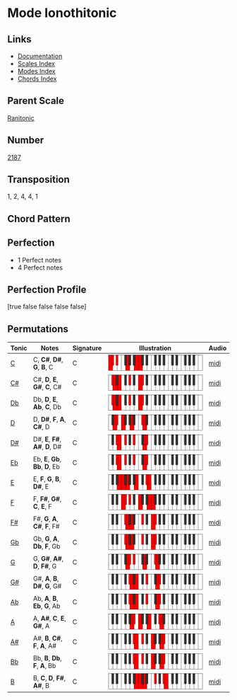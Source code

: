 # Mode Ionothitonic

## Links

- [Documentation](README.md)
- [Scales Index](Scales.md)
- [Modes Index](Modes.md)
- [Chords Index](Chords.md)

## Parent Scale

[Ranitonic](ScaleRanitonic.md)

## Number

[2187](https://ianring.com/musictheory/scales/2187)

## Transposition

1, 2, 4, 4, 1

## Chord Pattern



## Perfection

- 1 Perfect notes
- 4 Perfect notes

## Perfection Profile

[true false false false false]

## Permutations

| Tonic | Notes | Signature | Illustration | Audio |
|-------|-------|-----------|--------------|-------|
| [C](ModeCNaturalIonothitonic.md) | C, **C#**, **D#**, **G**, **B**, C | C | ![CNaturalIonothitonic](ModeCNaturalIonothitonic.png) | [midi](https://github.com/edipermadi/music/blob/main/docs/ModeCNaturalIonothitonic.mid?raw=true) |
| [C#](ModeCSharpIonothitonic.md) | C#, **D**, **E**, **G#**, **C**, C# | C | ![CSharpIonothitonic](ModeCSharpIonothitonic.png) | [midi](https://github.com/edipermadi/music/blob/main/docs/ModeCSharpIonothitonic.mid?raw=true) |
| [Db](ModeDFlatIonothitonic.md) | Db, **D**, **E**, **Ab**, **C**, Db | C | ![DFlatIonothitonic](ModeDFlatIonothitonic.png) | [midi](https://github.com/edipermadi/music/blob/main/docs/ModeDFlatIonothitonic.mid?raw=true) |
| [D](ModeDNaturalIonothitonic.md) | D, **D#**, **F**, **A**, **C#**, D | C | ![DNaturalIonothitonic](ModeDNaturalIonothitonic.png) | [midi](https://github.com/edipermadi/music/blob/main/docs/ModeDNaturalIonothitonic.mid?raw=true) |
| [D#](ModeDSharpIonothitonic.md) | D#, **E**, **F#**, **A#**, **D**, D# | C | ![DSharpIonothitonic](ModeDSharpIonothitonic.png) | [midi](https://github.com/edipermadi/music/blob/main/docs/ModeDSharpIonothitonic.mid?raw=true) |
| [Eb](ModeEFlatIonothitonic.md) | Eb, **E**, **Gb**, **Bb**, **D**, Eb | C | ![EFlatIonothitonic](ModeEFlatIonothitonic.png) | [midi](https://github.com/edipermadi/music/blob/main/docs/ModeEFlatIonothitonic.mid?raw=true) |
| [E](ModeENaturalIonothitonic.md) | E, **F**, **G**, **B**, **D#**, E | C | ![ENaturalIonothitonic](ModeENaturalIonothitonic.png) | [midi](https://github.com/edipermadi/music/blob/main/docs/ModeENaturalIonothitonic.mid?raw=true) |
| [F](ModeFNaturalIonothitonic.md) | F, **F#**, **G#**, **C**, **E**, F | C | ![FNaturalIonothitonic](ModeFNaturalIonothitonic.png) | [midi](https://github.com/edipermadi/music/blob/main/docs/ModeFNaturalIonothitonic.mid?raw=true) |
| [F#](ModeFSharpIonothitonic.md) | F#, **G**, **A**, **C#**, **F**, F# | C | ![FSharpIonothitonic](ModeFSharpIonothitonic.png) | [midi](https://github.com/edipermadi/music/blob/main/docs/ModeFSharpIonothitonic.mid?raw=true) |
| [Gb](ModeGFlatIonothitonic.md) | Gb, **G**, **A**, **Db**, **F**, Gb | C | ![GFlatIonothitonic](ModeGFlatIonothitonic.png) | [midi](https://github.com/edipermadi/music/blob/main/docs/ModeGFlatIonothitonic.mid?raw=true) |
| [G](ModeGNaturalIonothitonic.md) | G, **G#**, **A#**, **D**, **F#**, G | C | ![GNaturalIonothitonic](ModeGNaturalIonothitonic.png) | [midi](https://github.com/edipermadi/music/blob/main/docs/ModeGNaturalIonothitonic.mid?raw=true) |
| [G#](ModeGSharpIonothitonic.md) | G#, **A**, **B**, **D#**, **G**, G# | C | ![GSharpIonothitonic](ModeGSharpIonothitonic.png) | [midi](https://github.com/edipermadi/music/blob/main/docs/ModeGSharpIonothitonic.mid?raw=true) |
| [Ab](ModeAFlatIonothitonic.md) | Ab, **A**, **B**, **Eb**, **G**, Ab | C | ![AFlatIonothitonic](ModeAFlatIonothitonic.png) | [midi](https://github.com/edipermadi/music/blob/main/docs/ModeAFlatIonothitonic.mid?raw=true) |
| [A](ModeANaturalIonothitonic.md) | A, **A#**, **C**, **E**, **G#**, A | C | ![ANaturalIonothitonic](ModeANaturalIonothitonic.png) | [midi](https://github.com/edipermadi/music/blob/main/docs/ModeANaturalIonothitonic.mid?raw=true) |
| [A#](ModeASharpIonothitonic.md) | A#, **B**, **C#**, **F**, **A**, A# | C | ![ASharpIonothitonic](ModeASharpIonothitonic.png) | [midi](https://github.com/edipermadi/music/blob/main/docs/ModeASharpIonothitonic.mid?raw=true) |
| [Bb](ModeBFlatIonothitonic.md) | Bb, **B**, **Db**, **F**, **A**, Bb | C | ![BFlatIonothitonic](ModeBFlatIonothitonic.png) | [midi](https://github.com/edipermadi/music/blob/main/docs/ModeBFlatIonothitonic.mid?raw=true) |
| [B](ModeBNaturalIonothitonic.md) | B, **C**, **D**, **F#**, **A#**, B | C | ![BNaturalIonothitonic](ModeBNaturalIonothitonic.png) | [midi](https://github.com/edipermadi/music/blob/main/docs/ModeBNaturalIonothitonic.mid?raw=true) |
